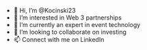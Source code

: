 - 👋 Hi, I’m @Kocinski23
- 👀 I’m interested in Web 3 partnerships
- 🌱 I’m currently an expert in event technology
- 💞️ I’m looking to collaborate on investing
- 📫 Connect with me on LinkedIn

<!---
Kocinski23/Kocinski23 is a ✨ special ✨ repository because its `README.md` (this file) appears on your GitHub profile.
You can click the Preview link to take a look at your changes.
--->
